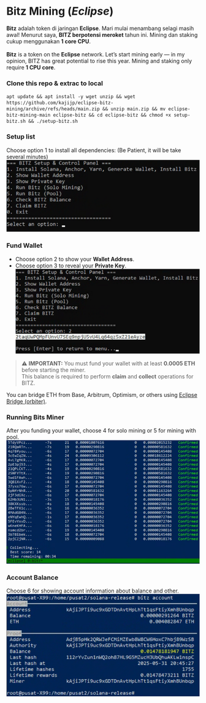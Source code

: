 # Bitz Mining (*Eclipse*)
**Bitz** adalah token di jaringan **Eclipse**. Mari mulai menambang selagi masih awal! Menurut saya, **BITZ berpotensi meroket** tahun ini. Mining dan staking cukup menggunakan **1 core CPU**.<br><br>
**Bitz** is a token on the **Eclipse** network. Let’s start mining early — in my opinion, BITZ has great potential to rise this year. Mining and staking only require **1 CPU core**.

### Clone this repo & extrac to local
```
apt update && apt install -y wget unzip && wget https://github.com/kajijp/eclipse-bitz-mining/archive/refs/heads/main.zip && unzip main.zip && mv eclipse-bitz-mining-main eclipse-bitz && cd eclipse-bitz && chmod +x setup-bitz.sh && ./setup-bitz.sh
```
### Setup list
Choose option 1 to install all dependencies: (Be Patient, it will be take several minutes)<br>
![1](assets/Screenshot_173.png)

### Fund Wallet
- Choose option 2 to show your **Wallet Address**.
- Choose option 3 to reveal your **Private Key**.<br>
![2](assets/Screenshot_172.png)
> ⚠️ **IMPORTANT:** You must fund your wallet with at least **0.0005 ETH** before starting the miner.  
> This balance is required to perform **claim** and **collect** operations for BITZ.

You can bridge ETH from Base, Arbitrum, Optimism, or others using [Eclipse Bridge (orbiter)](https://orbiter.finance/?channel=0x9443ab364194ecdc306d7229d97341e79c8b5b4a).

### Running Bits Miner
After you funding your wallet, choose 4 for solo mining or 5 for mining with pool.<br>
![4](assets/Screenshot_176.png)

### Account Balance
Choose 6 for showing account information about balance and other.<br>
![6](assets/Screenshot_175.png)
